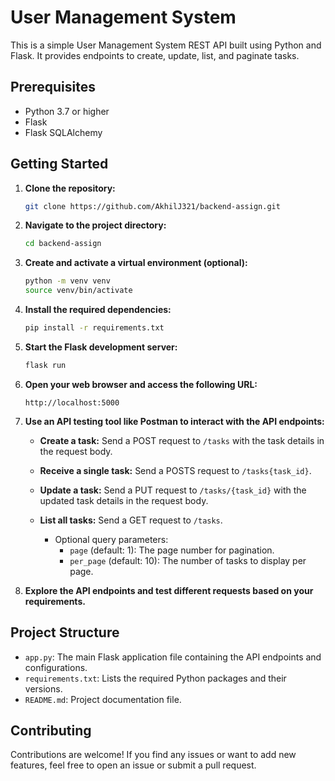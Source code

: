 # User Management System

This is a simple User Management System REST API built using Python and Flask. It provides endpoints to create, update, list, and paginate tasks.

## Prerequisites

- Python 3.7 or higher
- Flask
- Flask SQLAlchemy

## Getting Started

1. **Clone the repository:**

   ```bash
   git clone https://github.com/AkhilJ321/backend-assign.git
   ```

2. **Navigate to the project directory:**

   ```bash
   cd backend-assign
   ```

3. **Create and activate a virtual environment (optional):**

   ```bash
   python -m venv venv
   source venv/bin/activate
   ```

4. **Install the required dependencies:**

   ```bash
   pip install -r requirements.txt
   ```

5. **Start the Flask development server:**

   ```bash
   flask run
   ```

6. **Open your web browser and access the following URL:**

   ```
   http://localhost:5000
   ```

7. **Use an API testing tool like Postman to interact with the API endpoints:**

   - **Create a task:** Send a POST request to `/tasks` with the task details in the request body.
   - **Receive a single task:** Send a POSTS request to `/tasks{task_id}`.

   - **Update a task:** Send a PUT request to `/tasks/{task_id}` with the updated task details in the request body.

   - **List all tasks:** Send a GET request to `/tasks`.

     - Optional query parameters:
       - `page` (default: 1): The page number for pagination.
       - `per_page` (default: 10): The number of tasks to display per page.

8. **Explore the API endpoints and test different requests based on your requirements.**

## Project Structure

- `app.py`: The main Flask application file containing the API endpoints and configurations.
- `requirements.txt`: Lists the required Python packages and their versions.
- `README.md`: Project documentation file.

## Contributing

Contributions are welcome! If you find any issues or want to add new features, feel free to open an issue or submit a pull request.
